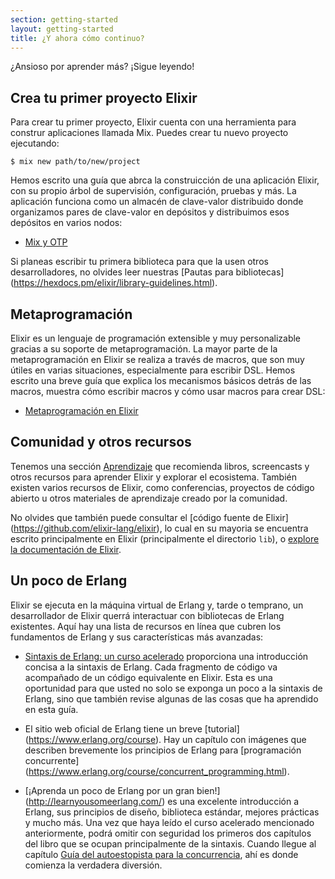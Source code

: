 ```yaml
---
section: getting-started
layout: getting-started
title: ¿Y ahora cómo continuo?
---
```


¿Ansioso por aprender más? ¡Sigue leyendo!

## Crea tu primer proyecto Elixir

Para crear tu primer proyecto, Elixir cuenta con una herramienta para construr aplicaciones llamada Mix. Puedes crear tu nuevo proyecto ejecutando:

```console
$ mix new path/to/new/project
```

Hemos escrito una guía que abrca la construicción de una aplicación Elixir, con su propio árbol de supervisión, configuración, pruebas y más. La aplicación funciona como un almacén de clave-valor distribuido donde organizamos pares de clave-valor en depósitos y distribuimos esos depósitos en varios nodos:

* [Mix y OTP](/getting-started/mix-otp/introduction-to-mix.html)

Si planeas escribir tu primera biblioteca para que la usen otros desarrolladores, no olvides leer nuestras [Pautas para bibliotecas] (https://hexdocs.pm/elixir/library-guidelines.html).

## Metaprogramación

Elixir es un lenguaje de programación extensible y muy personalizable gracias a su soporte de metaprogramación. La mayor parte de la metaprogramación en Elixir se realiza a través de macros, que son muy útiles en varias situaciones, especialmente para escribir DSL. Hemos escrito una breve guía que explica los mecanismos básicos detrás de las macros, muestra cómo escribir macros y cómo usar macros para crear DSL:

* [Metaprogramación en Elixir](/getting-started/meta/quote-and-unquote.html)

## Comunidad y otros recursos

Tenemos una sección [Aprendizaje](/learning.html) que recomienda libros, screencasts y otros recursos para aprender Elixir y explorar el ecosistema. También existen varios recursos de Elixir, como conferencias, proyectos de código abierto u otros materiales de aprendizaje creado por la comunidad.

No olvides que también puede consultar el [código fuente de Elixir] (https://github.com/elixir-lang/elixir), lo cual en su mayoria se encuentra escrito principalmente en Elixir (principalmente el directorio `lib`), o [ explore la documentación de Elixir](/docs.html).

## Un poco de Erlang

Elixir se ejecuta en la máquina virtual de Erlang y, tarde o temprano, un desarrollador de Elixir querrá interactuar con bibliotecas de Erlang existentes. Aquí hay una lista de recursos en línea que cubren los fundamentos de Erlang y sus características más avanzadas:

* [Sintaxis de Erlang: un curso acelerado](/crash-course.html) proporciona una introducción concisa a la sintaxis de Erlang. Cada fragmento de código va acompañado de un código equivalente en Elixir. Esta es una oportunidad para que usted no solo se exponga un poco a la sintaxis de Erlang, sino que también revise algunas de las cosas que ha aprendido en esta guía.

* El sitio web oficial de Erlang tiene un breve [tutorial] (https://www.erlang.org/course). Hay un capítulo con imágenes que describen brevemente los principios de Erlang para [programación concurrente] (https://www.erlang.org/course/concurrent_programming.html).

* [¡Aprenda un poco de Erlang por un gran bien!] (http://learnyousomeerlang.com/) es una excelente introducción a Erlang, sus principios de diseño, biblioteca estándar, mejores prácticas y mucho más. Una vez que haya leído el curso acelerado mencionado anteriormente, podrá omitir con seguridad los primeros dos capítulos del libro que se ocupan principalmente de la sintaxis. Cuando llegue al capítulo [Guía del autoestopista para la concurrencia](http://learnyousomeerlang.com/the-hitchhikers-guide-to-concurrency), ahí es donde comienza la verdadera diversión.
